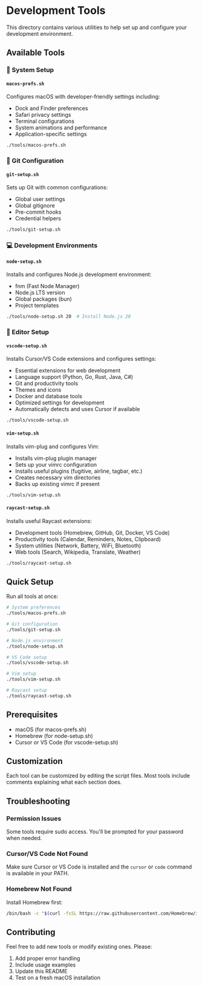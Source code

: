 # Development Tools

This directory contains various utilities to help set up and configure your development environment.

## Available Tools

### 🔧 System Setup

#### `macos-prefs.sh`
Configures macOS with developer-friendly settings including:
- Dock and Finder preferences
- Safari privacy settings
- Terminal configurations
- System animations and performance
- Application-specific settings

```bash
./tools/macos-prefs.sh
```

### 🐙 Git Configuration

#### `git-setup.sh`
Sets up Git with common configurations:
- Global user settings
- Global gitignore
- Pre-commit hooks
- Credential helpers

```bash
./tools/git-setup.sh
```

### 💻 Development Environments

#### `node-setup.sh`
Installs and configures Node.js development environment:
- fnm (Fast Node Manager)
- Node.js LTS version
- Global packages (bun)
- Project templates

```bash
./tools/node-setup.sh 20  # Install Node.js 20
```

### 🔧 Editor Setup

#### `vscode-setup.sh`
Installs Cursor/VS Code extensions and configures settings:
- Essential extensions for web development
- Language support (Python, Go, Rust, Java, C#)
- Git and productivity tools
- Themes and icons
- Docker and database tools
- Optimized settings for development
- Automatically detects and uses Cursor if available

```bash
./tools/vscode-setup.sh
```

#### `vim-setup.sh`
Installs vim-plug and configures Vim:
- Installs vim-plug plugin manager
- Sets up your vimrc configuration
- Installs useful plugins (fugitive, airline, tagbar, etc.)
- Creates necessary vim directories
- Backs up existing vimrc if present

```bash
./tools/vim-setup.sh
```

#### `raycast-setup.sh`
Installs useful Raycast extensions:
- Development tools (Homebrew, GitHub, Git, Docker, VS Code)
- Productivity tools (Calendar, Reminders, Notes, Clipboard)
- System utilities (Network, Battery, WiFi, Bluetooth)
- Web tools (Search, Wikipedia, Translate, Weather)

```bash
./tools/raycast-setup.sh
```

## Quick Setup

Run all tools at once:

```bash
# System preferences
./tools/macos-prefs.sh

# Git configuration
./tools/git-setup.sh

# Node.js environment
./tools/node-setup.sh

# VS Code setup
./tools/vscode-setup.sh

# Vim setup
./tools/vim-setup.sh

# Raycast setup
./tools/raycast-setup.sh
```

## Prerequisites

- macOS (for macos-prefs.sh)
- Homebrew (for node-setup.sh)
- Cursor or VS Code (for vscode-setup.sh)

## Customization

Each tool can be customized by editing the script files. Most tools include comments explaining what each section does.

## Troubleshooting

### Permission Issues
Some tools require sudo access. You'll be prompted for your password when needed.

### Cursor/VS Code Not Found
Make sure Cursor or VS Code is installed and the `cursor` or `code` command is available in your PATH.

### Homebrew Not Found
Install Homebrew first:
```bash
/bin/bash -c "$(curl -fsSL https://raw.githubusercontent.com/Homebrew/install/HEAD/install.sh)"
```

## Contributing

Feel free to add new tools or modify existing ones. Please:
1. Add proper error handling
2. Include usage examples
3. Update this README
4. Test on a fresh macOS installation
